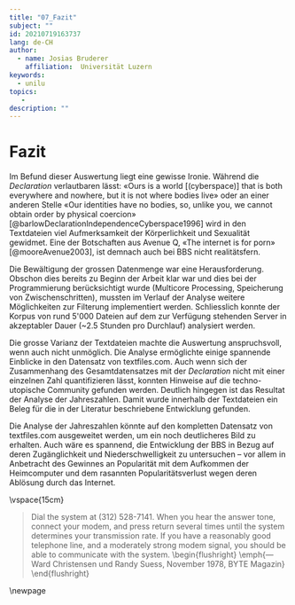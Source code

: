 ```yaml
---
title: "07_Fazit"
subject: ""
id: 20210719163737
lang: de-CH
author:
  - name: Josias Bruderer
    affiliation:  Universität Luzern
keywords:
  - unilu
topics:
   - 
description: ""
---
```


# Fazit

Im Befund dieser Auswertung liegt eine gewisse Ironie. Während die *Declaration* verlautbaren lässt: «Ours is a world [(cyberspace)] that is both everywhere and nowhere, but it is not where bodies live» oder an einer anderen Stelle «Our identities have no bodies, so, unlike you, we cannot obtain order by physical coercion» [@barlowDeclarationIndependenceCyberspace1996] wird in den Textdateien viel Aufmerksamkeit der Körperlichkeit und Sexualität gewidmet. Eine der Botschaften aus Avenue Q, «The internet is for porn» [@mooreAvenue2003], ist demnach auch bei BBS nicht realitätsfern. 

Die Bewältigung der grossen Datenmenge war eine Herausforderung. Obschon dies bereits zu Beginn der Arbeit klar war und dies bei der Programmierung berücksichtigt wurde (Multicore Processing, Speicherung von Zwischenschritten), mussten im Verlauf der Analyse weitere Möglichkeiten zur Filterung implementiert werden. Schliesslich konnte der Korpus von rund 5'000 Dateien auf dem zur Verfügung stehenden Server in akzeptabler Dauer (~2.5 Stunden pro Durchlauf) analysiert werden. 

Die grosse Varianz der Textdateien machte die Auswertung anspruchsvoll, wenn auch nicht unmöglich. Die Analyse ermöglichte einige spannende Einblicke in den Datensatz von textfiles.com. Auch wenn sich der Zusammenhang des Gesamtdatensatzes mit der *Declaration* nicht mit einer einzelnen Zahl quantifizieren lässt, konnten Hinweise auf die techno-utopische Community gefunden werden. Deutlich hingegen ist das Resultat der Analyse der Jahreszahlen. Damit wurde innerhalb der Textdateien ein Beleg für die in der Literatur beschriebene Entwicklung gefunden. 

Die Analyse der Jahreszahlen könnte auf den kompletten Datensatz von textfiles.com ausgeweitet werden, um ein noch deutlicheres Bild zu erhalten. Auch wäre es spannend, die Entwicklung der BBS in Bezug auf deren Zugänglichkeit und Niederschwelligkeit zu untersuchen – vor allem in Anbetracht des Gewinnes an Popularität mit dem Aufkommen der Heimcomputer und dem rasannten Popularitätsverlust wegen deren Ablösung durch das Internet.

\vspace{15cm}

> Dial the system at (312) 528-7141. When you hear the answer tone, connect your modem, and press return several times until the system determines your transmission rate. If you have a reasonably good telephone line, and a moderately strong modem signal, you should be able to communicate with the system.
\begin{flushright}
\emph{— Ward Christensen und Randy Suess, November 1978, BYTE Magazin}
\end{flushright}

\newpage